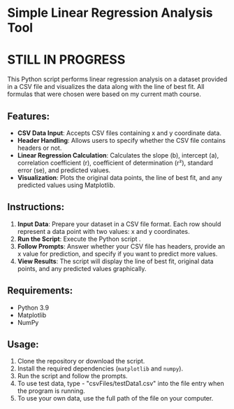 # Simple Linear Regression Analysis Tool

# STILL IN PROGRESS

This Python script performs linear regression analysis on a dataset provided in a CSV file and visualizes the data along with the line of best fit.
All formulas that were chosen were based on my current math course.

## Features:
- **CSV Data Input**: Accepts CSV files containing x and y coordinate data.
- **Header Handling**: Allows users to specify whether the CSV file contains headers or not.
- **Linear Regression Calculation**: Calculates the slope (b), intercept (a), correlation coefficient (r), coefficient of determination (r²), standard error (se), and predicted values.
- **Visualization**: Plots the original data points, the line of best fit, and any predicted values using Matplotlib.

## Instructions:
1. **Input Data**: Prepare your dataset in a CSV file format. Each row should represent a data point with two values: x and y coordinates.
2. **Run the Script**: Execute the Python script .
3. **Follow Prompts**: Answer whether your CSV file has headers, provide an x value for prediction, and specify if you want to predict more values.
4. **View Results**: The script will display the line of best fit, original data points, and any predicted values graphically.

## Requirements:
- Python 3.9
- Matplotlib
- NumPy

## Usage:
1. Clone the repository or download the script.
2. Install the required dependencies (`matplotlib` and `numpy`).
3. Run the script and follow the prompts.
4. To use test data, type - "csvFiles/testData1.csv" into the file
entry when the program is running.
5. To use your own data, use the full path of the file on your computer.

